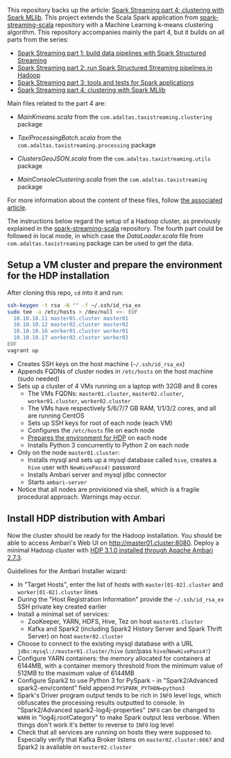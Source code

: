 This repository backs up the article: [Spark Streaming part 4: clustering with Spark MLlib](http://www.adaltas.com/en/2019/07/11/ml-clustering-spark-mlib/). This project extends the Scala Spark application from [spark-streaming-scala](https://github.com/adaltas/spark-streaming-scala) repository with a Machine Learning k-means clustering algorithm. This repository accompanies mainly the part 4, but it builds on all parts from the series:

- [Spark Streaming part 1: build data pipelines with Spark Structured Streaming](http://www.adaltas.com/en/2019/04/18/spark-streaming-data-pipelines-with-structured-streaming/)
- [Spark Streaming part 2: run Spark Structured Streaming pipelines in Hadoop](http://www.adaltas.com/en/2019/05/28/spark-structured-streaming-in-hadoop/)
- [Spark Streaming part 3: tools and tests for Spark applications](http://www.adaltas.com/en/2019/06/19/spark-devops-tools-test/)
- [Spark Streaming part 4: clustering with Spark MLlib](http://www.adaltas.com/en/2019/07/11/ml-clustering-spark-mlib/)

Main files related to the part 4 are:

- *MainKmeans.scala* from the `com.adaltas.taxistreaming.clustering` package

- *TaxiProcessingBatch.scala* from the `com.adaltas.taxistreaming.processing` package

- *ClustersGeoJSON.scala* from the `com.adaltas.taxistreaming.utils` package

- *MainConsoleClustering.scala* from the `com.adaltas.taxistreaming` package

For more information about the content of these files, follow [the associated article](http://www.adaltas.com/en/2019/07/11/ml-clustering-spark-mlib/).

The instructions below regard the setup of a Hadoop cluster, as previously explained in the [spark-streaming-scala](https://github.com/adaltas/spark-streaming-scala) repository. The fourth part could be followed in local mode, in which case the *DataLoader.scala* file from `com.adaltas.taxistreaming` package can be used to get the data.

## Setup a VM cluster and prepare the environment for the HDP installation

After cloning this repo, `cd` into it and run:

```bash
ssh-keygen -t rsa -N "" -f ~/.ssh/id_rsa_ex
sudo tee -a /etc/hosts > /dev/null <<- EOF
  10.10.10.11 master01.cluster master01
  10.10.10.12 master02.cluster master02
  10.10.10.16 worker01.cluster worker01
  10.10.10.17 worker02.cluster worker02
EOF
vagrant up
```

- Creates SSH keys on the host machine (`~/.ssh/id_rsa_ex`)
- Appends FQDNs of cluster nodes in `/etc/hosts` on the host machine (sudo needed)
- Sets up a cluster of 4 VMs running on a laptop with 32GB and 8 cores
  - The VMs FQDNs: `master01.cluster`, `master02.cluster`, `worker01.cluster`, `worker02.cluster`
  - The VMs have respectively 5/6/7/7 GB RAM, 1/1/3/2 cores, and all are running CentOS
  - Sets up SSH keys for root of each node (each VM)
  - Configures the `/etc/hosts` file on each node
  - [Prepares the environment for HDP](https://docs.hortonworks.com/HDPDocuments/Ambari-2.7.3.0/bk_ambari-installation/content/prepare_the_environment.html) on each node
  - Installs Python 3 concurrently to Python 2 on each node
- Only on the node `master01.cluster`:
  - Installs mysql and sets up a mysql database called `hive`, creates a `hive` user with `NewHivePass4!` password
  - Installs Ambari server and mysql jdbc connector
  - Starts `ambari-server`
- Notice that all nodes are provisioned via shell, which is a fragile procedural approach. Warnings may occur.

## Install HDP distribution with Ambari

Now the cluster should be ready for the Hadoop installation. You should be able to access Ambari's Web UI on http://master01.cluster:8080. Deploy a minimal Hadoop cluster with [HDP 3.1.0 installed through Apache Ambari 2.7.3](https://docs.hortonworks.com/HDPDocuments/Ambari-2.7.3.0/bk_ambari-installation/content/install-ambari-server.html).

Guidelines for the Ambari Installer wizard:

- In "Target Hosts", enter the list of hosts with `master[01-02].cluster` and `worker[01-02].cluster` lines
- During the "Host Registration Information" provide the `~/.ssh/id_rsa_ex` SSH private key created earlier
- Install a minimal set of services:
  - ZooKeeper, YARN, HDFS, Hive, Tez on host `master01.cluster`
  - Kafka and Spark2 (including Spark2 History Server and Spark Thrift Server) on host `master02.cluster`
- Choose to connect to the existing mysql database with a URL `jdbc:mysql://master01.cluster/hive` (usr/pass `hive`/`NewHivePass4!`)
- Configure YARN containers: the memory allocated for containers at 6144MB, with a container memory threshold from the minimum value of 512MB to the maximum value of 6144MB
- Configure Spark2 to use Python 3 for PySpark - in "Spark2/Advanced spark2-env/content" field append `PYSPARK_PYTHON=python3`
- Spark's Driver program output tends to be rich in `INFO` level logs, which obfuscates the processing results outputted to console. In "Spark2/Advanced spark2-log4j-properties" `INFO` can be changed to `WARN` in "log4j.rootCategory" to make Spark output less verbose. When things don't work it's better to reverse to `INFO` log level
- Check that all services are running on hosts they were supposed to. Especially verify that Kafka Broker listens on `master02.cluster:6667` and Spark2 is available on `master02.cluster`

